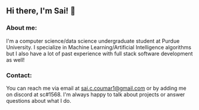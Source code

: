## Hi there, I'm Sai! 👋

### About me:
I'm a computer science/data science undergraduate student at Purdue University. I specialize in Machine Learning/Artificial Intelligence algorithms but I also have a lot of past experience with full stack software development as well! 

### Contact:
You can reach me via email at sai.c.coumar1@gmail.com or by adding me on discord at sc#1568. I'm always happy to talk about projects or answer questions about what I do. 

<meta name="google-site-verification" content="_kEeJpdCn3PTOdeQZqUOWVckfYBLznFqrcyQdlckI28" />
<!--
**saiccoumar/saiccoumar** is a ✨ _special_ ✨ repository because its `README.md` (this file) appears on your GitHub profile.

Here are some ideas to get you started:

- 🔭 I’m currently working on ...
- 🌱 I’m currently learning ...
- 👯 I’m looking to collaborate on ...
- 🤔 I’m looking for help with ...
- 💬 Ask me about ...
- 📫 How to reach me: ...
- 😄 Pronouns: ...
- ⚡ Fun fact: ...
-->

